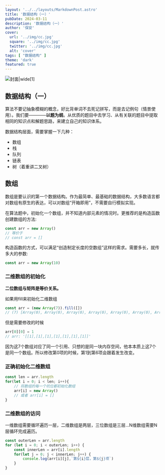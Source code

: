 ```yaml
---
layout: '../../layouts/MarkdownPost.astro'
title: '数据结构（一）'
pubDate: 2024-03-11
description: '数据结构（一）'
author: '保安'
cover:
  url: '../img/cc.jpg'
  square: '../img/cc.jpg'
  twitter: '../img/cc.jpg'
  alt: 'cover'
tags: [ "数据结构" ]
theme: 'dark'
featured: true
---
```


![封面|wide](/img/cc.jpg)[1]

## 数据结构（一）

算法不要记抽象模糊的概念，好比背单词不去死记拼写，而是去记例句（情景使用）。我们要————**以题为纲**。从优质的题目中去学习、从有关联的题目中提取相同的知识点和解题思路，来建立自己的知识体系。

数据结构层面，需要掌握一下几种：
- 数组
- 栈
- 队列
- 链表
- 树（着重讲二叉树）

## 数组

数组是要认识的第一个数据结构。作为最简单、最基础的数据结构，大多数语言都对数组有原生的表达，可以对数组“开箱即用”，不需要自行模拟实现。

在算法题中，初始化一个数组，并不知道内部元素的情况时。更推荐的是构造函数创建数组的方法:
```javascript
const arr = new Array()
// 等价于
// const arr = []
```
构造函数的方式，可以满足“创造制定长度的空数组”这样的需求。需要多长，就传多大的参数:
```javascript
const arr = new Array(10)
```
### 二维数组的初始化

**二位数组与矩阵是等价关系。**

如果用fill来初始化二维数组
```javascript
const arr = (new Array(7)).fill([])
// (7) [Array(0), Array(0), Array(0), Array(0), Array(0), Array(0), Array(0)]
```
但是需要修改的时候
```javascript
arr[0][0] = 1
// arr: '[[1],[1],[1],[1],[1],[1],[1]]'
```

因为这7个数组对应了同一个引用、只想的是同一块内存空间，他本本质上这7个是同一个数组。所以修改第0项的时候，第1到第6项会跟着发生改变。

### 正确初始化二维数组

```javascript
const len = arr.length
for(let i = 0; i < len; i++){
    // 将数组的每一个坑位都初始化数组
    arr[i] = new Array()
    // 或者 arr[i] = []
}
```

### 二维数组的访问
一维数组需要循环遍历一层，二维数组是两层，三位数组是三层...N维数组需要N层循环完成遍历。

```javascript
const outerLen = arr.length
for (let i = 0; i < outerLen; i++) {
    const innerLen = arr[i].length
    for(let j = 0; j < innerLen; j++) {
        console.log(arr[i][j],`第${i}层，第${j}项`)
    }
}
```